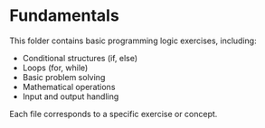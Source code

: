 # Fundamentals

This folder contains basic programming logic exercises, including:

- Conditional structures (if, else)
- Loops (for, while)
- Basic problem solving
- Mathematical operations
- Input and output handling

Each file corresponds to a specific exercise or concept.